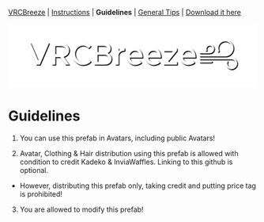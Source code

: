 [VRCBreeze](../README.md) | [Instructions](../Documentation/INSTRUCTIONS.md) | **Guidelines** | [General Tips](../Documentation/GENERALTIPS.md) | [Download it here](https://github.com/Kadeko/VRCBreeze/releases/)

<p align="center"><img src="../Documentation/VRCB_Header.png" width="512" height="128"></p>

# Guidelines

1) You can use this prefab in Avatars, including public Avatars!

2) Avatar, Clothing & Hair distribution using this prefab is allowed with condition to credit Kadeko & InviaWaffles. Linking to this github is optional.
- However, distributing this prefab only, taking credit and putting price tag is prohibited!

3) You are allowed to modify this prefab!
